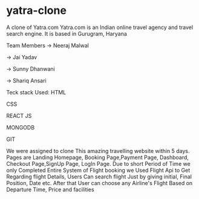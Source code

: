 # yatra-clone
A clone of Yatra.com 
Yatra.com is an Indian online travel agency and travel search engine. It is based in Gurugram, Haryana

Team Members
-> Neeraj Malwal

-> Jai Yadav

-> Sunny Dhanwani

-> Shariq Ansari

Teck stack Used:
HTML

CSS 

REACT JS

MONGODB

GIT

We were assigned to clone This amazing travelling website within 5 days.
Pages are Landing Homepage, Booking Page,Payment Page, Dashboard, Checkout Page,SignUp Page, LogIn Page.
Due to short Period of Time we only Completed Entire System of Flight booking we Used Flight Api to Get Regarding flight Details, Users Can search flight Just by giving initial, Final Position, Date etc.
After that User can choose any Airline's Flight Based on Departure Time, Price and facilities  